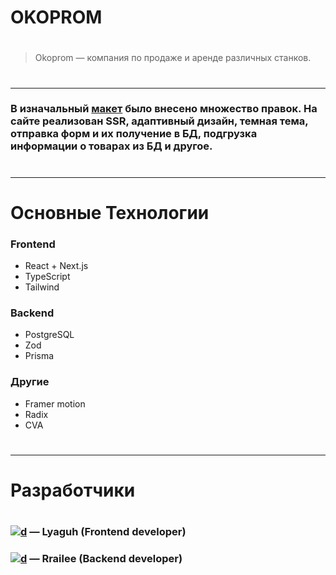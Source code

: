 # OKOPROM

#

> Okoprom — компания по продаже и аренде различных станков.

#

---

### В изначальный [макет](https://www.figma.com/design/HAORuONrRGGc61zJd6jK3C/Окопром?t=wx0DACMwOQBmCZ8e-0) было внесено множество правок. На сайте реализован SSR, адаптивный дизайн, темная тема, отправка форм и их получение в БД, подгрузка информации о товарах из БД и другое.

#

---

# Основные Технологии

### Frontend

- React + Next.js
- TypeScript
- Tailwind

### Backend

- PostgreSQL
- Zod
- Prisma

### Другие

- Framer motion
- Radix
- CVA

#

---

# Разработчики

#

### [![d](https://avatars.githubusercontent.com/u/91676348?v=4&size=64)](https://github.com/Lyaguh21) — Lyaguh (Frontend developer)

### [![d](https://avatars.githubusercontent.com/u/192585257?v=4&size=64)](https://github.com/Rrailee) — Rrailee (Backend developer)
